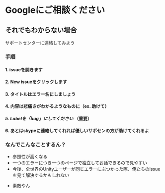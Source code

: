 # Googleにご相談ください


## それでもわからない場合
サポートセンターに連絡してみよう

### 手順

#### 1. issueを開きます
#### 2. New issueをクリックします
#### 3. タイトルはエラー名にしましょう
#### 4. 内容は悲痛さがわかるようなものに（ex. 助けて）
#### *5. Labelを「bug」にしてください* （重要）
#### 6. あとはskypeに連絡してくれれば優しいサポセンの方が助けてくれるよ

### なんでこんなことするん？

* 参照性が高くなる
* 一つのエラーにつき一つのページで独立してお話できるので見やすい
* 今後、全世界のUnityユーザーが同じエラーにぶつかった際、俺たちのissueを見て解決するかもしれない
 - 素敵やん
